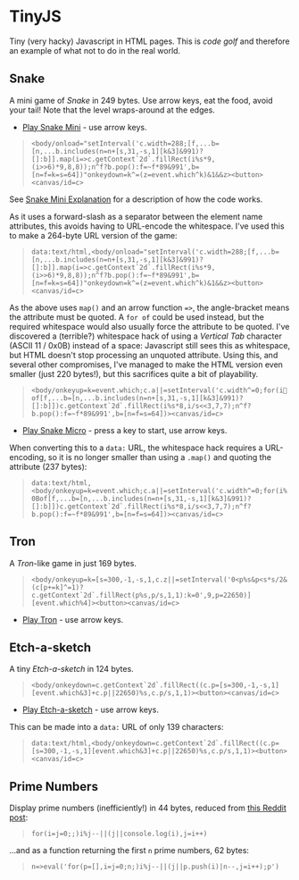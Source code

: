 # TinyJS

Tiny (very hacky) Javascript in HTML pages.  This is *code golf* and therefore an example of what not to do in the real world.

## Snake

A mini game of *Snake* in 249 bytes. Use arrow keys, eat the food, avoid your tail! Note that the level wraps-around at the edges.

  * [Play Snake Mini](https://danielgjackson.github.io/tinyjs/mini.html) - use arrow keys.

> ```<body/onload="setInterval('c.width=288;[f,...b=[n,...b.includes(n=n+[s,31,-s,1][k&3]&991)?[]:b]].map(i=>c.getContext`2d`.fillRect(i%s*9,(i>>6)*9,8,8));n^f?b.pop():f=~f*89&991',b=[n=f=k=s=64])"onkeydown=k^=(z=event.which^k)&1&&z><button><canvas/id=c>```

See [Snake Mini Explanation](mini-explain.md) for a description of how the code works.

As it uses a forward-slash as a separator between the element name attributes, this avoids having to URL-encode the whitespace.  I've used this to make a 264-byte URL version of the game:

> ```data:text/html,<body/onload="setInterval('c.width=288;[f,...b=[n,...b.includes(n=n+[s,31,-s,1][k&3]&991)?[]:b]].map(i=>c.getContext`2d`.fillRect(i%s*9,(i>>6)*9,8,8));n^f?b.pop():f=~f*89&991',b=[n=f=k=s=64])"onkeydown=k^=(z=event.which^k)&1&&z><button><canvas/id=c>```

As the above uses `map()` and an arrow function `=>`, the angle-bracket means the attribute must be quoted.  A `for of` could be used instead, but the required whitespace would also usually force the attribute to be quoted.  I've discovered a (terrible?) whitespace hack of using a *Vertical Tab* character (ASCII 11 / 0x0B) instead of a space: Javascript still sees this as whitespace, but HTML doesn't stop processing an unquoted attribute.  Using this, and several other compromises, I've managed to make the HTML version even smaller (just 220 bytes!), but this sacrifices quite a bit of playability.

> ```<body/onkeyup=k=event.which;c.a||=setInterval('c.width^=0;for(iof[f,...b=[n,...b.includes(n=n+[s,31,-s,1][k&3]&991)?[]:b]])c.getContext`2d`.fillRect(i%s*8,i/s<<3,7,7);n^f?b.pop():f=~f*89&991',b=[n=f=s=64])><canvas/id=c>```

  * [Play Snake Micro](https://danielgjackson.github.io/tinyjs/micro.html) - press a key to start, use arrow keys.

When converting this to a `data:` URL, the whitespace hack requires a URL-encoding, so it is no longer smaller than using a `.map()` and quoting the attribute (237 bytes):

> ```data:text/html,<body/onkeyup=k=event.which;c.a||=setInterval('c.width^=0;for(i%0Bof[f,...b=[n,...b.includes(n=n+[s,31,-s,1][k&3]&991)?[]:b]])c.getContext`2d`.fillRect(i%s*8,i/s<<3,7,7);n^f?b.pop():f=~f*89&991',b=[n=f=s=64])><canvas/id=c>```

## Tron

A *Tron*-like game in just 169 bytes.

> ```<body/onkeyup=k=[s=300,-1,-s,1,c.z||=setInterval('0<p%s&p<s*s/2&(c[p+=k]^=1)?c.getContext`2d`.fillRect(p%s,p/s,1,1):k=0',9,p=22650)][event.which%4]><button><canvas/id=c>```

* [Play Tron](https://danielgjackson.github.io/tinyjs/tron.html) - use arrow keys.

<!--
data:text/html,<body/onkeyup=k=[s=300,-1,-s,1,c.z||=setInterval('0<p%s&p<s*s/2&(c[p+=k]^=1)?c.getContext`2d`.fillRect(p%s,p/s,1,1):k=0',9,p=22650)][event.which%4]><button><canvas/id=c>
-->

## Etch-a-sketch

A tiny *Etch-a-sketch* in 124 bytes.

> ```<body/onkeydown=c.getContext`2d`.fillRect((c.p=[s=300,-1,-s,1][event.which&3]+c.p||22650)%s,c.p/s,1,1)><button><canvas/id=c>```

  * [Play Etch-a-sketch](https://danielgjackson.github.io/tinyjs/etch.html) - use arrow keys.

This can be made into a `data:` URL of only 139 characters:

> ```data:text/html,<body/onkeydown=c.getContext`2d`.fillRect((c.p=[s=300,-1,-s,1][event.which&3]+c.p||22650)%s,c.p/s,1,1)><button><canvas/id=c>```


## Prime Numbers

Display prime numbers (inefficiently!) in 44 bytes, reduced from [this Reddit post](https://www.reddit.com/r/javascript/comments/gqoxwh):

> ```for(i=j=0;;)i%j--||(j||console.log(i),j=i++)```

...and as a function returning the first `n` prime numbers, 62 bytes:

> ```n=>eval('for(p=[],i=j=0;n;)i%j--||(j||p.push(i)|n--,j=i++);p')```

<!--
Non-`eval()` version (63 bytes):

> ```n=>{for(p=[],i=j=0;n;)i%j--||(j||p.push(i)|n--,j=i++);return p}```
-->

<!--

C Code (62 bytes):

```c
main(i,j){for(i=j=0;;)j&&i%j--||(j||printf("%d\n",i),j=i++);}
```

Test:

```bash
echo -E 'main(i,j){for(i=j=0;;)j&&i%j--||(j||printf("%d\n",i),j=i++);}' | gcc -x c - && ./a.out
```

-->
